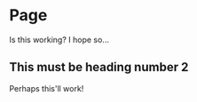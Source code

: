 <!DOCTYPE html>
<html lang="en">
<head>
  <meta charset="UTF-8">
  <meta name="viewport" content="width=device-width, initial-scale=1.0">
  <link rel="stylesheet" href="https://ramtinmoslemi.github.io/style.css">

</head>
<body>
<div class="container">
  
# Page
Is this working? I hope so...
  
## This must be heading number 2
Perhaps this'll work!
</div>
</body>
</html>
